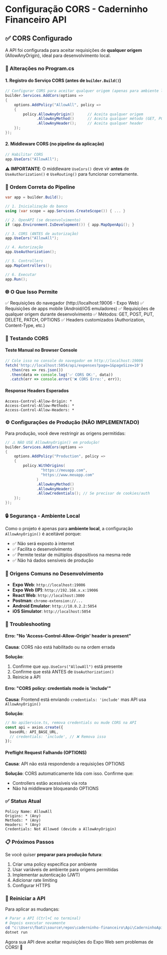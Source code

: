 # Configuração CORS - Caderninho Financeiro API

## ✅ CORS Configurado

A API foi configurada para aceitar requisições de **qualquer origem** (AllowAnyOrigin), ideal para desenvolvimento local.

### 📝 Alterações no Program.cs

#### 1. Registro do Serviço CORS (antes de `builder.Build()`)

```csharp
// Configurar CORS para aceitar qualquer origem (apenas para ambiente local)
builder.Services.AddCors(options =>
{
    options.AddPolicy("AllowAll", policy =>
    {
        policy.AllowAnyOrigin()      // Aceita qualquer origem
              .AllowAnyMethod()      // Aceita qualquer método (GET, POST, PUT, DELETE, etc.)
              .AllowAnyHeader();     // Aceita qualquer header
    });
});
```

#### 2. Middleware CORS (no pipeline da aplicação)

```csharp
// Habilitar CORS
app.UseCors("AllowAll");
```

⚠️ **IMPORTANTE**: O middleware `UseCors()` deve vir **antes** de `UseAuthorization()` e `UseRouting()` para funcionar corretamente.

### 🔧 Ordem Correta do Pipeline

```csharp
var app = builder.Build();

// 1. Inicialização do banco
using (var scope = app.Services.CreateScope()) { ... }

// 2. OpenAPI (se desenvolvimento)
if (app.Environment.IsDevelopment()) { app.MapOpenApi(); }

// 3. CORS (ANTES de autorização)
app.UseCors("AllowAll");

// 4. Autorização
app.UseAuthorization();

// 5. Controllers
app.MapControllers();

// 6. Executar
app.Run();
```

### 🌐 O Que Isso Permite

✅ Requisições do navegador (http://localhost:19006 - Expo Web)
✅ Requisições de apps mobile (Android/iOS emuladores)
✅ Requisições de qualquer origem durante desenvolvimento
✅ Métodos: GET, POST, PUT, DELETE, PATCH, OPTIONS
✅ Headers customizados (Authorization, Content-Type, etc.)

### 🧪 Testando CORS

#### Teste Manual no Browser Console

```javascript
// Cole isso no console do navegador em http://localhost:19006
fetch('http://localhost:5054/api/expenses?page=1&pageSize=10')
  .then(res => res.json())
  .then(data => console.log('✅ CORS OK:', data))
  .catch(err => console.error('❌ CORS Erro:', err));
```

#### Response Headers Esperados

```
Access-Control-Allow-Origin: *
Access-Control-Allow-Methods: *
Access-Control-Allow-Headers: *
```

### ⚙️ Configurações de Produção (NÃO IMPLEMENTADO)

Para produção, você deve restringir as origens permitidas:

```csharp
// ⚠️ NÃO USE AllowAnyOrigin() em produção!
builder.Services.AddCors(options =>
{
    options.AddPolicy("Production", policy =>
    {
        policy.WithOrigins(
                "https://meuapp.com",
                "https://www.meuapp.com"
              )
              .AllowAnyMethod()
              .AllowAnyHeader()
              .AllowCredentials(); // Se precisar de cookies/auth
    });
});
```

### 🔒 Segurança - Ambiente Local

Como o projeto é apenas para **ambiente local**, a configuração `AllowAnyOrigin()` é aceitável porque:

- ✅ Não será exposto à internet
- ✅ Facilita o desenvolvimento
- ✅ Permite testar de múltiplos dispositivos na mesma rede
- ✅ Não há dados sensíveis de produção

### 📱 Origens Comuns no Desenvolvimento

- **Expo Web**: `http://localhost:19006`
- **Expo Web (IP)**: `http://192.168.x.x:19006`
- **React Web**: `http://localhost:3000`
- **Postman**: `chrome-extension://...`
- **Android Emulator**: `http://10.0.2.2:5054`
- **iOS Simulator**: `http://localhost:5054`

### 🐛 Troubleshooting

#### Erro: "No 'Access-Control-Allow-Origin' header is present"

**Causa**: CORS não está habilitado ou na ordem errada

**Solução**: 
1. Confirme que `app.UseCors("AllowAll")` está presente
2. Confirme que está ANTES de `UseAuthorization()`
3. Reinicie a API

#### Erro: "CORS policy: credentials mode is 'include'"

**Causa**: Frontend está enviando `credentials: 'include'` mas API usa `AllowAnyOrigin()`

**Solução**:
```typescript
// No apiService.ts, remova credentials ou mude CORS na API
const api = axios.create({
  baseURL: API_BASE_URL,
  // credentials: 'include', // ❌ Remova isso
});
```

#### Preflight Request Falhando (OPTIONS)

**Causa**: API não está respondendo a requisições OPTIONS

**Solução**: CORS automaticamente lida com isso. Confirme que:
- Controllers estão acessíveis via rota
- Não há middleware bloqueando OPTIONS

### ✅ Status Atual

```
Policy Name: AllowAll
Origins: * (Any)
Methods: * (Any)
Headers: * (Any)
Credentials: Not Allowed (devido a AllowAnyOrigin)
```

### 📋 Próximos Passos

Se você quiser **preparar para produção futura**:

1. Criar uma policy específica por ambiente
2. Usar variáveis de ambiente para origens permitidas
3. Implementar autenticação (JWT)
4. Adicionar rate limiting
5. Configurar HTTPS

### 🔄 Reiniciar a API

Para aplicar as mudanças:

```powershell
# Parar a API (Ctrl+C no terminal)
# Depois executar novamente
cd "c:\Users\fbati\source\repos\caderninho-financeiro\Api\CaderninhoApi\CaderninhoApi"
dotnet run
```

Agora sua API deve aceitar requisições do Expo Web sem problemas de CORS! 🚀
